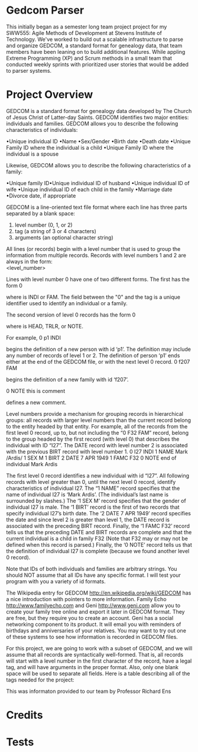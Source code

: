 # Gedcom Parser

This initially began as a semester long team project project for my SWW555: Agile Methods of Development at Stevens Institute of Technology. We've worked to build out a scalable infrastructure to parse and organize GEDCOM, a standard format for genealogy data, that team members have been leaning on to build additional features. While appling Extreme Programming (XP) and Scrum methods in a small team that conducted weekly sprints with prioritized user stories that would be added to parser systems.

# Project Overview
GEDCOM is a standard format for genealogy data developed by The Church of Jesus Christ of Latter-day Saints. GEDCOM identifies two major entities: individuals and families. GEDCOM allows you to describe the following characteristics of individuals:

  •Unique individual ID
  •Name
  •Sex/Gender
  •Birth date
  •Death date
  •Unique Family ID where the individual is a child
  •Unique Family ID where the individual is a spouse

Likewise, GEDCOM allows you to describe the following characteristics of a family:

  •Unique family ID•Unique individual ID of husband
  •Unique individual ID of wife
  •Unique individual ID of each child in the family
  •Marriage date
  •Divorce date, if appropriate
 
GEDCOM is	a	line-oriented	text	file	format	where	each	line	has	three	parts	separated	by a blank space:	
  1. level	number (0,	1,	or	2)	
  2. tag (a	string	of	3	or	4	characters)	
  3. arguments (an	optional	character	string)	
 
All	lines	(or	records)	begin	with	a	level	number that	is	used to group	the	information	from multiple	records.	Records	with	level	numbers	1	and	2 are	always in the	form:	
  <level_number> <tag> <arguments>
  
Lines	with	level	number	0 have	one	of	two different	forms. The first	has	the	form
  0 <id> <tag>
  
where <tag> is INDI or FAM. The	<id> field	between	the	"0"	and	the	tag	is a	unique	identifier	used	to	identify	an	individual	or	a	family.
  
The	second	version of	level	0	records	has the	form
  0 <tag> <arguments that may be ignored>
  
where <tag> is HEAD, TRLR, or NOTE.
  
For	example,
  0 p1 INDI
  
begins	the	definition	of	a	new	person	with	id	‘p1’.		 The	definition	may	include	any	number of	records	of	level	1	or	2.		The	definition	of	person	‘p1’	ends	either	at	the	end	of	the GEDCOM	file,	or	with	the	next	level	0	record.
  0 f207 FAM

begins	the	definition	of	a	new	family	with	id	‘f207’.

  0 NOTE this is comment

defines	a	new	comment.

Level	numbers	provide	a	mechanism	for	grouping	records	in	hierarchical	groups:	all records	with	larger	level	numbers	than	the	current	record	belong	to	the entity	headed	by that	entity.	For	example,	all	of	the	records	from	the	first	level	0	record,	up	to,	but	not	including	the	“0	F32	FAM”	record,	belong	to	the	group	headed	by	the	first	record (with level	0) that	describes	the	individual	with	ID	“I27”.	The	DATE	record	with	level	number	2	is	 associated	with the	previous	BIRT	record	with	level	number	1.
  0 I27 INDI
  1 NAME Mark /Ardis/
  1 SEX M
  1 BIRT
  2 DATE 7 APR 1949
  1 FAMC F32
  0 NOTE end of individual Mark Ardis

The	first	level	0	record	identifies	a	new	individual	with	id	“I27”. All	following	records	with	level greater	than	0,	until	the	next	level	0	record, identify	characteristics	of	individual I27. The	 “1	NAME” record	specifies	that the	name of	individual	I27 is	‘Mark	Ardis’. (The	individual’s	last	name	is	surrounded	by	slashes.)	The	‘1 SEX M’	record	specifies	that the	gender	of	individual	I27 is	male.		The	‘1 BIRT’	record is	the	first	of	two	records	that specify	individual	I27’s	birth date.		The	‘2 DATE 7 APR 1949’ record	specifies	the	date	and	since	level	2	is	greater	than	level	1,	the	DATE	record	is	associated	with	the	preceding	BIRT	record.	Finally,	the	‘1 FAMC F32’	record	tells	us	that	the	preceding	DATE and	BIRT	records	are	complete	and	that the	current	individual	is	a	child	in	family	F32 (Note	that	F32 may	or	may	not	be	defined	when	this	record	is	parsed.) Finally,	the	‘0
NOTE’ record	tells	us	that	the	definition	of	individual	I27 is	complete	(because	we	found	another	level	0	record).		

Note	that	IDs	of	both	individuals	and	families	are	arbitrary	strings. You	should	NOT assume	that	all	IDs	have	any	specific	format.		I	will	test	your	program	with	you	a	variety	of id	formats.

The	Wikipedia	entry	for	GEDCOM	<http://en.wikipedia.org/wiki/GEDCOM>	has	a	nice	introduction	with	pointers	to	more	information.	Family	Echo <http://www.familyecho.com>	and	Geni	<http://www.geni.com>	allow	you	to create	your	family	tree	online	and	export	it	later	in	GEDCOM	format.	They	are	free,	but	they require	you	to	create	an	account.	Geni	has	a	social	networking	component	to	its	product.	It will	email	you	with	reminders	of	birthdays	and	anniversaries	of	your	relatives. You	may	want	to	try	out	one	of	these	systems	to	see	how	information is	recorded	in	GEDCOM	files.	

For	this	project, we	are	going	to	work	with	a	subset	of	GEDCOM,	and	we	will	assume	that	all	records	are	syntactically	well-formed.	That	is,	all	records will	start	with	a	level	number	in	the	first	character	of	the	record,	have a	legal	tag,	and	will	have	arguments	in	the	proper format.	Also,	only	one	blank	space	will	be	used	to	separate	all	fields. Here	is	a	table	describing	all	of	the	tags	needed	for	the	project:	

This was informaton provided to our team by Professor Richard Ens 
# Credits


# Tests

